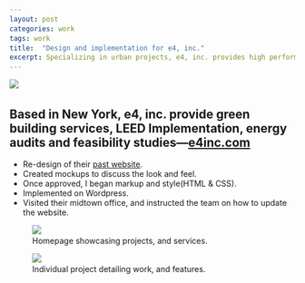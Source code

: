 ```yaml
---
layout: post
categories: work
tags: work
title:  "Design and implementation for e4, inc."
excerpt: Specializing in urban projects, e4, inc. provides high performance and Sustainability support services.
---
```


<div class="work-headline">
  <img src="/assets/e4inc-logo.png" srcset="/assets/e4inc-logo.png 1x, /assets/e4inc-logo@2x.png 2x">
  <h2>Based in New York, e4, inc. provide green building services, LEED Implementation, energy audits and feasibility studies—<a href="http://e4inc.com">e4inc.com</a></h2>
</div>

<div class="work-copy">
  <div class="inner">
    <ul>
      <li>Re-design of their <a href="https://web.archive.org/web/20120505083124/http://e4inc.com/">past website</a>.</li>
      <li>Created mockups to discuss the look and feel.</li>
      <li>Once approved, I began markup and style(HTML & CSS).</li>
      <li>Implemented on Wordpress.</li>
      <li>Visited their midtown office, and instructed the team on how to update the website.</li>
    </ul>
  </div>

  <figure>
    <img src="/assets/e4inc-screenshot-1.jpg" srcset="/assets/e4inc-screenshot-1.jpg 1x, /assets/e4inc-screenshot-1@2x.jpg 2x" class="frame-chrome">
    <figcaption class="inner">Homepage showcasing projects, and services.</figcaption>
  </figure>
  <figure>
    <img src="/assets/e4inc-screenshot-2.jpg" srcset="/assets/e4inc-screenshot-2.jpg 1x, /assets/e4inc-screenshot-2@2x.jpg 2x" class="frame-chrome">
    <figcaption class="inner">Individual project detailing work, and features.</figcaption>
  </figure>
</div>
